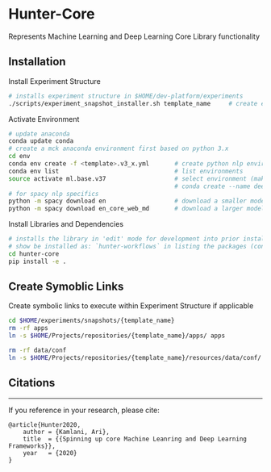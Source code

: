 # Hunter-Core
Represents Machine Learning and Deep Learning Core Library functionality

## Installation
Install Experiment Structure
```sh 
# installs experiment structure in $HOME/dev-platform/experiments
./scripts/experiment_snapshot_installer.sh template_name     # create experiment structure
```

Activate Environment
```sh
# update anaconda 
conda update conda 
# create a mck anaconda environment first based on python 3.x 
cd env 
conda env create -f <template>.v3_x.yml       # create python nlp environment package dependencies from existing
conda env list                                # list environments
source activate ml.base.v37                   # select environment (make sure executed anytime python scripts for nlp depdendencies are executed)
                                              # conda create --name deeplearning.core.v37 --clone ml.base.v37
# for spacy nlp specifics
python -m spacy download en                   # download a smaller model 
python -m spacy download en_core_web_md       # download a larger model for a larger vocabulary
```

Install Libraries and Dependencies 
```sh
# installs the library in 'edit' mode for development into prior installed environment
# show be installed as: `hunter-workflows` in listing the packages (conda list |less )
cd hunter-core
pip install -e .  
```

## Create Symoblic Links
Create symbolic links to execute within Experiment Structure if applicable

```sh
cd $HOME/experiments/snapshots/{template_name}
rm -rf apps
ln -s $HOME/Projects/repositories/{template_name}/apps/ apps

rm -rf data/conf
ln -s $HOME/Projects/repositories/{template_name}/resources/data/conf/ data/conf
```

## Citations
------------------
If you reference in your research, please cite:
```
@article{Hunter2020,
    author = {Kamlani, Ari},
    title  = {{Spinning up core Machine Leanring and Deep Learning Frameworks}},
    year   = {2020}
}
```